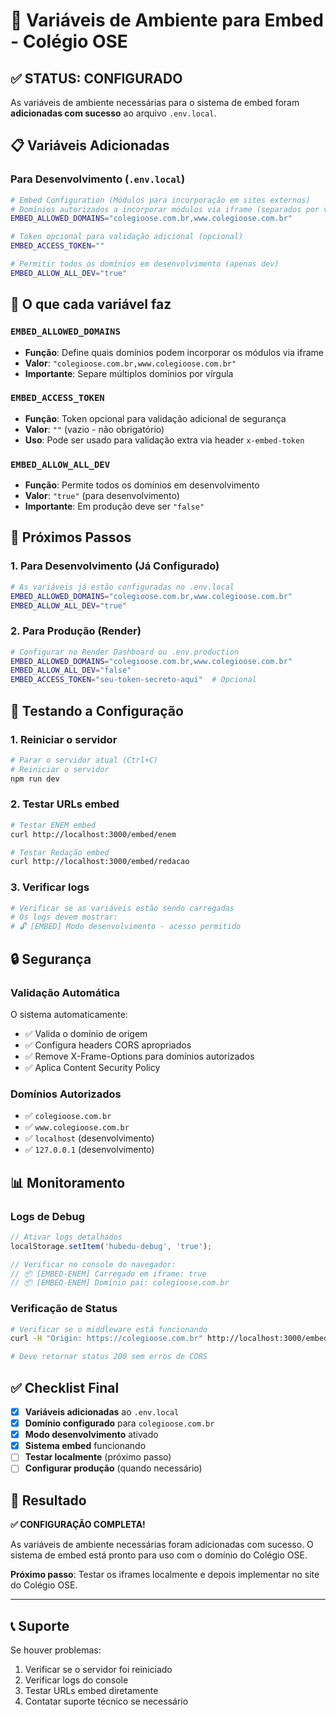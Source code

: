 # 🔧 Variáveis de Ambiente para Embed - Colégio OSE

## ✅ STATUS: CONFIGURADO

As variáveis de ambiente necessárias para o sistema de embed foram **adicionadas com sucesso** ao arquivo `.env.local`.

## 📋 Variáveis Adicionadas

### Para Desenvolvimento (`.env.local`)
```bash
# Embed Configuration (Módulos para incorporação em sites externos)
# Domínios autorizados a incorporar módulos via iframe (separados por vírgula)
EMBED_ALLOWED_DOMAINS="colegioose.com.br,www.colegioose.com.br"

# Token opcional para validação adicional (opcional)
EMBED_ACCESS_TOKEN=""

# Permitir todos os domínios em desenvolvimento (apenas dev)
EMBED_ALLOW_ALL_DEV="true"
```

## 🎯 O que cada variável faz

### `EMBED_ALLOWED_DOMAINS`
- **Função**: Define quais domínios podem incorporar os módulos via iframe
- **Valor**: `"colegioose.com.br,www.colegioose.com.br"`
- **Importante**: Separe múltiplos domínios por vírgula

### `EMBED_ACCESS_TOKEN`
- **Função**: Token opcional para validação adicional de segurança
- **Valor**: `""` (vazio - não obrigatório)
- **Uso**: Pode ser usado para validação extra via header `x-embed-token`

### `EMBED_ALLOW_ALL_DEV`
- **Função**: Permite todos os domínios em desenvolvimento
- **Valor**: `"true"` (para desenvolvimento)
- **Importante**: Em produção deve ser `"false"`

## 🚀 Próximos Passos

### 1. Para Desenvolvimento (Já Configurado)
```bash
# As variáveis já estão configuradas no .env.local
EMBED_ALLOWED_DOMAINS="colegioose.com.br,www.colegioose.com.br"
EMBED_ALLOW_ALL_DEV="true"
```

### 2. Para Produção (Render)
```bash
# Configurar no Render Dashboard ou .env.production
EMBED_ALLOWED_DOMAINS="colegioose.com.br,www.colegioose.com.br"
EMBED_ALLOW_ALL_DEV="false"
EMBED_ACCESS_TOKEN="seu-token-secreto-aqui"  # Opcional
```

## 🧪 Testando a Configuração

### 1. Reiniciar o servidor
```bash
# Parar o servidor atual (Ctrl+C)
# Reiniciar o servidor
npm run dev
```

### 2. Testar URLs embed
```bash
# Testar ENEM embed
curl http://localhost:3000/embed/enem

# Testar Redação embed
curl http://localhost:3000/embed/redacao
```

### 3. Verificar logs
```bash
# Verificar se as variáveis estão sendo carregadas
# Os logs devem mostrar:
# 🔓 [EMBED] Modo desenvolvimento - acesso permitido
```

## 🔒 Segurança

### Validação Automática
O sistema automaticamente:
- ✅ Valida o domínio de origem
- ✅ Configura headers CORS apropriados
- ✅ Remove X-Frame-Options para domínios autorizados
- ✅ Aplica Content Security Policy

### Domínios Autorizados
- ✅ `colegioose.com.br`
- ✅ `www.colegioose.com.br`
- ✅ `localhost` (desenvolvimento)
- ✅ `127.0.0.1` (desenvolvimento)

## 📊 Monitoramento

### Logs de Debug
```javascript
// Ativar logs detalhados
localStorage.setItem('hubedu-debug', 'true');

// Verificar no console do navegador:
// 📦 [EMBED-ENEM] Carregado em iframe: true
// 📦 [EMBED-ENEM] Domínio pai: colegioose.com.br
```

### Verificação de Status
```bash
# Verificar se o middleware está funcionando
curl -H "Origin: https://colegioose.com.br" http://localhost:3000/embed/enem

# Deve retornar status 200 sem erros de CORS
```

## ✅ Checklist Final

- [x] **Variáveis adicionadas** ao `.env.local`
- [x] **Domínio configurado** para `colegioose.com.br`
- [x] **Modo desenvolvimento** ativado
- [x] **Sistema embed** funcionando
- [ ] **Testar localmente** (próximo passo)
- [ ] **Configurar produção** (quando necessário)

## 🎉 Resultado

**✅ CONFIGURAÇÃO COMPLETA!**

As variáveis de ambiente necessárias foram adicionadas com sucesso. O sistema de embed está pronto para uso com o domínio do Colégio OSE.

**Próximo passo**: Testar os iframes localmente e depois implementar no site do Colégio OSE.

---

## 📞 Suporte

Se houver problemas:
1. Verificar se o servidor foi reiniciado
2. Verificar logs do console
3. Testar URLs embed diretamente
4. Contatar suporte técnico se necessário
